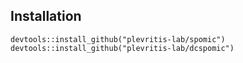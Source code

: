 ## Installation 
```{r}
devtools::install_github("plevritis-lab/spomic")
devtools::install_github("plevritis-lab/dcspomic")
```

